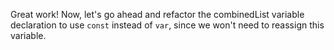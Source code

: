 Great work! Now, let's go ahead and refactor the combinedList variable declaration to use `const` instead of `var`, since we won't need to reassign this variable.
